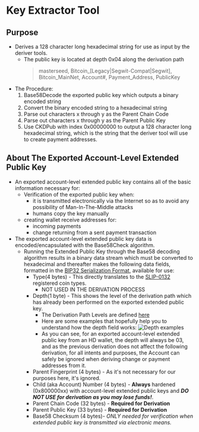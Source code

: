 # Key Extractor Tool
## Purpose
* Derives a 128 character long hexadecimal string for use as input by the deriver tools.
  - The public key is located at depth 0x04 along the derivation path
    > masterseed, Bitcoin_[Legacy|Segwit-Compat|Segwit], Bitcoin_MainNet, Account#, Payment_Address, PublicKey
* The Procedure:
  1. Base58Decode the exported public key which outputs a binary encoded string
  1. Convert the binary encoded string to a hexadecimal string
  1. Parse out characters x through y as the Parent Chain Code
  1. Parse out characters x through y as the Parent Public Key
  1. Use CKDPub with index 0x00000000 to output a 128 character long hexadecimal string, which is the string that the deriver tool will use to create payment addresses.
## About The Exported Account-Level Extended Public Key
* An exported account-level extended public key contains all of the basic information necessary for:
  - Verification of the exported public key when:
    - it is transmitted electronically via the Internet so as to avoid any possibility of Man-In-The-Middle attacks
    - humans copy the key manually
  - creating wallet receive addresses for:
    - incoming payments
    - change returning from a sent payment transaction
* The exported account-level extended public key data is encoded/encapsulated with the Base58Check algorithm.
  - Running the Extended Public Key through the Base58 decoding algorithm results in a binary data stream which must be converted to hexadecimal and thereafter makes the following data fields, formatted in the [BIP32 Serialization Format](https://github.com/bitcoin/bips/blob/master/bip-0032.mediawiki#serialization-format), available for use:
    - Type(4 bytes) - This directly translates to the [SLIP-0132](https://github.com/satoshilabs/slips/blob/master/slip-0132.md#registered-hd-version-bytes) registered coin types.
      - NOT USED IN THE DERIVATION PROCESS
    - Depth(1 byte) - This shows the level of the derivation path which has already been performed on the exported extended public key.
      - The Derivation Path Levels are defined [here](https://github.com/bitcoin/bips/blob/master/bip-0044.mediawiki#Path_levels)
      - Here are some examples that hopefully help you to understand how the depth field works:
![Depth examples](https://github.com/EAWF/Bitcoin-Merchants-Toolbox/blob/master/Images/DepthExamples.jpg)
      - As you can see, for an exported account-level extended public key from an HD wallet, the depth will always be 03, and as the previous derivation does not affect the following derivation, for all intents and purposes, the Account can safely be ignored when deriving change or payment addresses from it.
    - Parent Fingerprint (4 bytes) - As it's not necessary for our purposes here, it's ignored.
    - Child (aka Account) Number (4 bytes) - **Always** hardened (0x800000xx) with account-level extended public keys and ***DO NOT USE for derivation as you may lose funds!***.
    - Parent Chain Code (32 bytes) - **Required for Derivation**
    - Parent Public Key (33 bytes) - **Required for Derivation**
    - Base58 Checksum (4 bytes)- *ONLY needed for verification when extended public key is transmitted via electronic means.*  
## 
